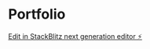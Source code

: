 # Portfolio

[Edit in StackBlitz next generation editor ⚡️](https://stackblitz.com/~/github.com/viscovich/Portfolio)